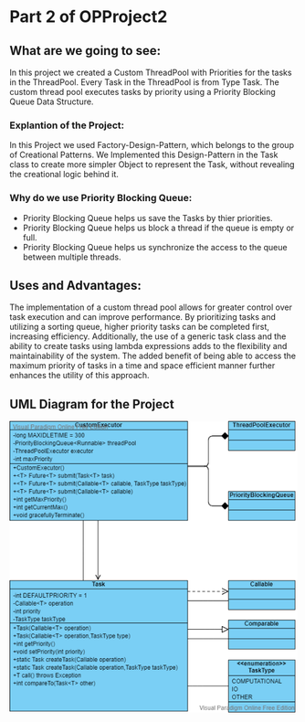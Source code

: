 # Part 2 of OPProject2
## What are we going to see:
In this project we created a Custom ThreadPool with Priorities for the tasks in the ThreadPool. Every Task in the ThreadPool is from Type Task.
The custom thread pool executes tasks by priority using a Priority Blocking Queue Data Structure.


### Explantion of the Project:
In this Project we used Factory-Design-Pattern, which belongs to the group of Creational Patterns.
We Implemented this Design-Pattern in the Task class to create more simpler Object to represent the Task, without revealing the creational logic behind it.


### Why do we use Priority Blocking Queue:
* Priority Blocking Queue helps us save the Tasks by thier priorities.
* Priority Blocking Queue helps us block a thread if the queue is empty or full.
* Priority Blocking Queue helps us synchronize the access to the queue between multiple threads.


## Uses and Advantages:
The implementation of a custom thread pool allows for greater control over task execution and can improve performance. By prioritizing tasks and utilizing a sorting queue, higher priority tasks can be completed first, increasing efficiency. Additionally, the use of a generic task class and the ability to create tasks using lambda expressions adds to the flexibility and maintainability of the system. The added benefit of being able to access the maximum priority of tasks in a time and space efficient manner further enhances the utility of this approach.


## UML Diagram for the Project

![UML](https://github.com/yehonatan768/OOPProject2/blob/f2f35d3c5e4dcb110eb726ea0e1851718028931e/Part%202/UML.png)
